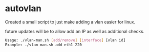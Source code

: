 # autovlan
Created a small script to just make adding a vlan easier for linux.

future updates will be to allow add an IP as well as additional checks.

```bash
Usage: ./vlan-man.sh [add/remove] [interface] [vlan id]
Example: ./vlan-man.sh add eth1 220
```
